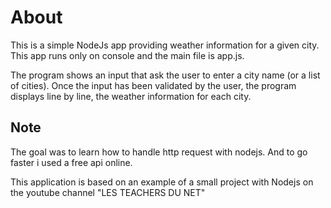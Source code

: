 # About
This is a simple NodeJs app providing weather information for a given city.
This app runs only on console and the main file is app.js.

The program shows an input that ask the user to enter a city name (or a list of cities).
Once the input has been validated by the user, the program displays line by line, the weather information for each city.

## Note
The goal was to learn how to handle http request with nodejs. And to go faster i used a free api online.

This application is based on an example of a small project with Nodejs on the youtube channel "LES TEACHERS DU NET"
